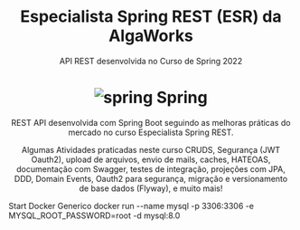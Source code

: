<h1 align="center">Especialista Spring REST (ESR) da AlgaWorks </h1>

<p align="center">API REST desenvolvida no Curso de Spring 2022</p>

<h1 align="center"> <img class="ml-4 w-8 h-8 sm:w-10 sm:h-10" src="https://www.vectorlogo.zone/logos/springio/springio-icon.svg" alt="spring">
<a > Spring</a> </h1>
<p align="center">REST API desenvolvida com Spring Boot seguindo as melhoras práticas do mercado no curso Especialista Spring REST.</p>

<p align="center"> Algumas Atividades praticadas neste curso CRUDS, Segurança (JWT Oauth2), upload de arquivos, envio de mails, caches, HATEOAS,
documentação com Swagger, testes de integração, projeções com JPA, DDD, Domain Events, Oauth2 para segurança, 
migração e versionamento de base dados (Flyway), e muito mais!</p>
Start Docker Generico  docker run --name mysql -p 3306:3306 -e MYSQL_ROOT_PASSWORD=root -d mysql:8.0 




